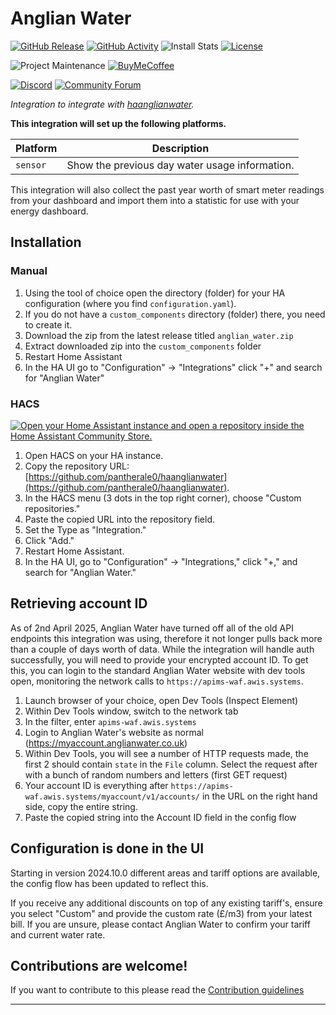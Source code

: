 # Anglian Water

[![GitHub Release][releases-shield]][releases]
[![GitHub Activity][commits-shield]][commits]
![Install Stats][stats]
[![License][license-shield]](LICENSE)

![Project Maintenance][maintenance-shield]
[![BuyMeCoffee][buymecoffeebadge]][buymecoffee]

[![Discord][discord-shield]][discord]
[![Community Forum][forum-shield]][forum]

_Integration to integrate with [haanglianwater][haanglianwater]._

**This integration will set up the following platforms.**

| Platform | Description                                    |
| -------- | ---------------------------------------------- |
| `sensor` | Show the previous day water usage information. |

This integration will also collect the past year worth of smart meter readings from your dashboard and import them into a statistic for use with your energy dashboard.

## Installation

### Manual

1. Using the tool of choice open the directory (folder) for your HA configuration (where you find `configuration.yaml`).
1. If you do not have a `custom_components` directory (folder) there, you need to create it.
1. Download the zip from the latest release titled `anglian_water.zip`
1. Extract downloaded zip into the `custom_components` folder
1. Restart Home Assistant
1. In the HA UI go to "Configuration" -> "Integrations" click "+" and search for "Anglian Water"

### HACS

[![Open your Home Assistant instance and open a repository inside the Home Assistant Community Store.](https://my.home-assistant.io/badges/hacs_repository.svg)](https://my.home-assistant.io/redirect/hacs_repository/?owner=pantherale0&category=integration&repository=haanglianwater)

1. Open HACS on your HA instance.
1. Copy the repository URL: [https://github.com/pantherale0/haanglianwater](https://github.com/pantherale0/haanglianwater).
1. In the HACS menu (3 dots in the top right corner), choose "Custom repositories."
1. Paste the copied URL into the repository field.
1. Set the Type as "Integration."
1. Click "Add."
1. Restart Home Assistant.
1. In the HA UI, go to "Configuration" -> "Integrations," click "+," and search for "Anglian Water."

## Retrieving account ID

As of 2nd April 2025, Anglian Water have turned off all of the old API endpoints this integration was using, therefore it not longer pulls back more than a couple of days worth of data. While the integration will handle auth successfully, you will need to provide your encrypted account ID. To get this, you can login to the standard Anglian Water website with dev tools open, monitoring the network calls to `https://apims-waf.awis.systems`.

1. Launch browser of your choice, open Dev Tools (Inspect Element)
1. Within Dev Tools window, switch to the network tab
1. In the filter, enter `apims-waf.awis.systems`
1. Login to Anglian Water's website as normal (https://myaccount.anglianwater.co.uk)
1. Within Dev Tools, you will see a number of HTTP requests made, the first 2 should contain `state` in the `File` column. Select the request after with a bunch of random numbers and letters (first GET request)
1. Your account ID is everything after `https://apims-waf.awis.systems/myaccount/v1/accounts/` in the URL on the right hand side, copy the entire string.
1. Paste the copied string into the Account ID field in the config flow

## Configuration is done in the UI

<!---->

Starting in version 2024.10.0 different areas and tariff options are available, the config flow has been updated to reflect this.

If you receive any additional discounts on top of any existing tariff's, ensure you select "Custom" and provide the custom rate (£/m3) from your latest bill. If you are unsure, please contact Anglian Water to confirm your tariff and current water rate.

## Contributions are welcome!

If you want to contribute to this please read the [Contribution guidelines](CONTRIBUTING.md)

---

[haanglianwater]: https://github.com/pantherale0/haanglianwater
[buymecoffee]: https://www.buymeacoffee.com/pantherale0
[buymecoffeebadge]: https://img.shields.io/badge/buy%20me%20a%20coffee-donate-yellow.svg?style=for-the-badge
[commits-shield]: https://img.shields.io/github/commit-activity/y/pantherale0/haanglianwater.svg?style=for-the-badge
[commits]: https://github.com/pantherale0/haanglianwater/commits/main
[stats]: https://img.shields.io/badge/dynamic/json?color=41BDF5&logo=home-assistant&label=integration%20usage&suffix=%20installs&cacheSeconds=15600&url=https://analytics.home-assistant.io/custom_integrations.json&query=$.anglian_water.total&style=for-the-badge
[discord]: https://discord.gg/Qa5fW2R
[discord-shield]: https://img.shields.io/discord/330944238910963714.svg?style=for-the-badge
[exampleimg]: example.png
[forum-shield]: https://img.shields.io/badge/community-forum-brightgreen.svg?style=for-the-badge
[forum]: https://community.home-assistant.io/
[license-shield]: https://img.shields.io/github/license/pantherale0/haanglianwater.svg?style=for-the-badge
[maintenance-shield]: https://img.shields.io/badge/maintainer-%40pantherale0-blue.svg?style=for-the-badge
[releases-shield]: https://img.shields.io/github/release/pantherale0/haanglianwater.svg?style=for-the-badge
[releases]: https://github.com/pantherale0/haanglianwater/releases
